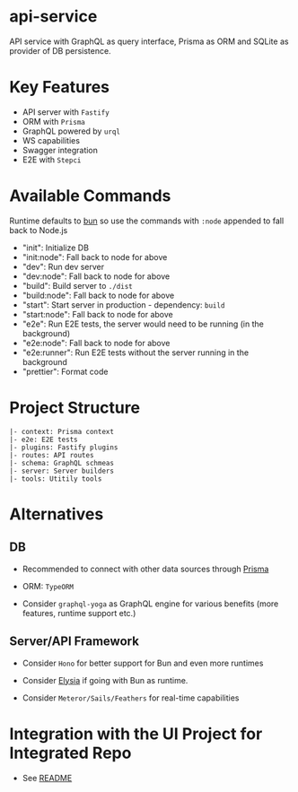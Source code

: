 # api-service

API service with GraphQL as query interface, Prisma as ORM and SQLite as provider of DB persistence.

# Key Features

- API server with `Fastify`
- ORM with `Prisma`
- GraphQL powered by `urql`
- WS capabilities
- Swagger integration
- E2E with `Stepci`

# Available Commands

Runtime defaults to [bun](https://bun.sh/) so use the commands with `:node` appended to fall back to Node.js

- "init": Initialize DB
- "init:node": Fall back to node for above
- "dev": Run dev server
- "dev:node": Fall back to node for above
- "build": Build server to `./dist`
- "build:node": Fall back to node for above
- "start": Start server in production - dependency: `build`
- "start:node": Fall back to node for above
- "e2e": Run E2E tests, the server would need to be running (in the background)
- "e2e:node": Fall back to node for above
- "e2e:runner": Run E2E tests without the server running in the background
- "prettier": Format code

# Project Structure

```
|- context: Prisma context
|- e2e: E2E tests
|- plugins: Fastify plugins
|- routes: API routes
|- schema: GraphQL schmeas
|- server: Server builders
|- tools: Utitily tools
```

# Alternatives

## DB

- Recommended to connect with other data sources through [Prisma](https://www.prisma.io)

- ORM: `TypeORM`

- Consider `graphql-yoga` as GraphQL engine for various benefits (more features, runtime support etc.)

## Server/API Framework

- Consider `Hono` for  better support for Bun and even more runtimes

- Consider [Elysia](https://elysiajs.com) if going with Bun as runtime.

- Consider `Meteror/Sails/Feathers` for real-time capabilities


# Integration with the UI Project for Integrated Repo

- See [README](../ui/README.md)
